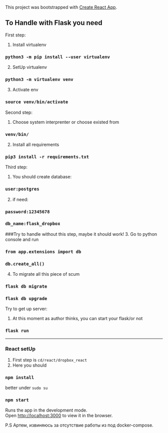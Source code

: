 This project was bootstrapped with [Create React App](https://github.com/facebook/create-react-app).


## To Handle with Flask you need

First step:
1. Install virtualenv 

### `python3 -m pip install --user virtualenv`

2. SetUp virtualenv 

### `python3 -m virtualenv venv`

3. Activate env 

### `source venv/bin/activate`

Second step:
1. Choose system interprenter or choose existed from 

### `venv/bin/`

2. Install all requirements 

### `pip3 install -r requirements.txt`


Third step:
1. You should create database:

### `user:postgres`

2. if need:

### `password:12345678`

### `db_name:flask_dropbox`

###Try to handle without this step, maybe it should work!
3. Go to python console and run 
### `from app.extensions import db`
### `db.create_all()`
4. To migrate all this piece of scum 
### `flask db migrate` 
### `flask db upgrade`

Try to get up server:
1. At this moment as author thinks, you can start your flask/or not
### `flask run`

-------------------------------------------------

### React setUp
1. First step is `cd/react/dropbox_react`
2. Here you should 
### `npm install` 
better under `sudo su`


### `npm start`

Runs the app in the development mode.<br>
Open [http://localhost:3000](http://localhost:3000) to view it in the browser.

P.S Артем, извиняюсь за отсутствие работы из под docker-compose.